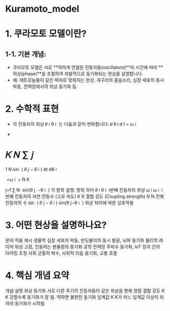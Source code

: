 # Kuramoto_model

# 1. 쿠라모토 모델이란?
## 1-1. 기본 개념:
- 쿠라모토 모델은 서로 **약하게 연결된 진동자들(oscillators)**이 시간에 따라 **위상(phase)**을 조절하여 자발적으로 동기화되는 현상을 설명합니다.
- 예: 매트로놈들이 같은 박자로 맞춰지는 현상, 개구리의 울음소리, 심장 세포의 동시 박동, 전력망에서의 위상 동기화 등.

# 2. 수학적 표현
- 각 진동자의 위상 
𝜃
𝑖
θ 
i
​
 는 다음과 같이 변화합니다:
𝑑
𝜃
𝑖
𝑑
𝑡
=
𝜔
𝑖
+
𝐾
𝑁
∑
𝑗
=
1
𝑁
sin
⁡
(
𝜃
𝑗
−
𝜃
𝑖
)
dt
dθ 
i
​
 
​
 =ω 
i
​
 + 
N
K
​
  
j=1
∑
N
​
 sin(θ 
j
​
 −θ 
i
​
 )
각 항목 설명:
항목	의미
𝜃
𝑖
θ 
i
​
 	i번째 진동자의 위상
𝜔
𝑖
ω 
i
​
 	i번째 진동자의 자연 진동수 (고유 속도)
𝐾
K	결합 강도 (Coupling strength)
𝑁
N	전체 진동자의 수
sin
⁡
(
𝜃
𝑗
−
𝜃
𝑖
)
sin(θ 
j
​
 −θ 
i
​
 )	위상 차이에 따른 상호작용

# 3. 어떤 현상을 설명하나요?
분야	적용 예시
생물학	심장 세포의 박동, 반딧불이의 동시 발광, 뇌파 동기화
물리학	레이저 위상 고정, 진동하는 펜듈럼의 동기화
공학	전력망 주파수 동기화, IoT 장치 간의 타이밍 조정
사회	군중의 박수, 사회적 리듬 동기화, 교통 흐름

# 4. 핵심 개념 요약
개념	설명
위상 동기화	서로 다른 주기의 진동자들이 같은 위상을 향해 정렬
결합 강도 
𝐾
K	강할수록 동기화가 잘 됨. 약하면 불완전 동기화
임계값	
𝐾
K가 어느 임계값 이상이 되어야 동기화가 시작됨

